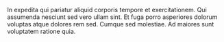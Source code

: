 In expedita qui pariatur aliquid corporis tempore et exercitationem. Qui assumenda nesciunt sed vero ullam sint. Et fuga porro asperiores dolorum voluptas atque dolores rem sed. Cumque sed molestiae. Ad maiores sunt voluptatem ratione quia.